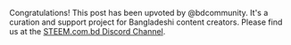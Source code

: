 Congratulations! This post has been upvoted by @bdcommunity. It's a curation and support project for Bangladeshi content creators. Please find us at the [STEEM.com.bd Discord Channel](https://discord.gg/w89BRsn).
